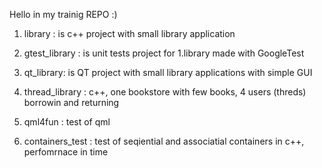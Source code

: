 


Hello in my trainig REPO :)

1. library : is c++ project with small library application

2. gtest_library : is unit tests project for 1.library made with GoogleTest

3. qt_library: is QT project with small library applications with simple GUI

4. thread_library : c++, one bookstore with few books, 4 users (threds) borrowin and returning

5. qml4fun : test of qml 

6. containers_test : test of seqiential and associatial containers in c++, perfomrnace in time
